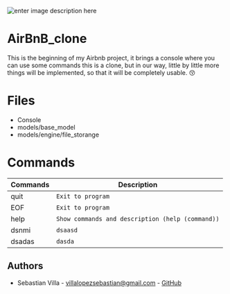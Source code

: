 ![enter image description here](https://cdn.discordapp.com/attachments/889927312555003956/906954589138456576/unknown.png)
# AirBnB_clone
This is the beginning of my Airbnb project, it brings a console where you can use some commands this is a clone, but in our way, little by little more things will be implemented, so that it will be completely usable. 😚

# Files

 - Console
 - models/base_model
 - models/engine/file_storange

# Commands
|Commands                |Description                  
|----------------|-------------------------------
|quit 			 |`Exit to program`  
|EOF             |`Exit to program` 
|help          |`Show commands and description (help (command))`
|dsnmi			|`dsaasd`
|dsadas			|`dasda`

## Authors

 - Sebastian Villa - [villalopezsebastian@gmail.com](https://mail.google.com/mail/u/0/#inbox) - [GitHub](https://github.com/SebasVillaLo)
